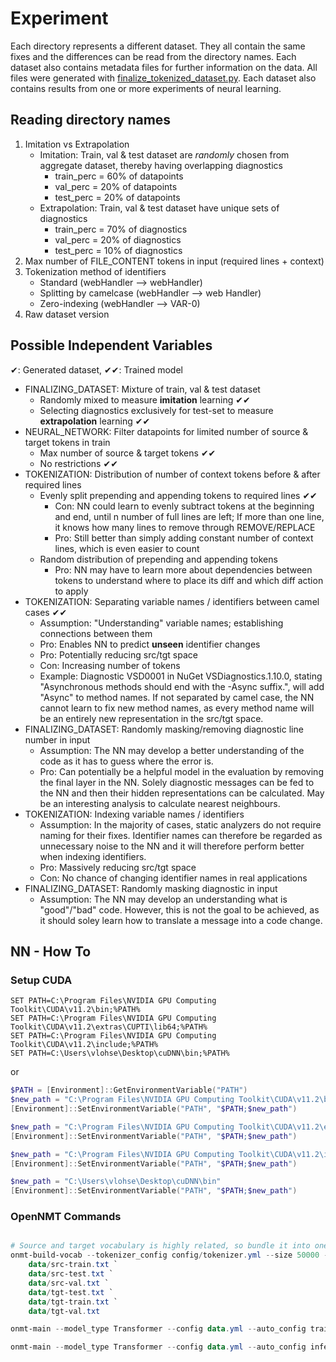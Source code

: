 # Experiment

Each directory represents a different dataset. They all contain the same fixes and the differences can be read from the directory names. Each dataset also contains metadata files for further information on the data. All files were generated with [finalize_tokenized_dataset.py](/finalize_tokenized_dataset.py). Each dataset also contains results from one or more experiments of neural learning.

## Reading directory names

1. Imitation vs Extrapolation
   * Imitation: Train, val & test dataset are *randomly* chosen from aggregate dataset, thereby having overlapping diagnostics
     * train_perc = 60% of datapoints
     * val_perc = 20% of datapoints
     * test_perc = 20% of datapoints
   * Extrapolation: Train, val & test dataset have unique sets of diagnostics
     * train_perc = 70% of diagnostics
     * val_perc = 20% of diagnostics
     * test_perc = 10% of diagnostics
2. Max number of FILE_CONTENT tokens in input (required lines + context)
3. Tokenization method of identifiers
   * Standard (webHandler --> webHandler)
   * Splitting by camelcase (webHandler --> web Handler)
   * Zero-indexing (webHandler --> VAR-0)
4. Raw dataset version

## Possible Independent Variables

✔︎: Generated dataset, ✔︎✔︎: Trained model

* FINALIZING_DATASET: Mixture of train, val & test dataset
  * Randomly mixed to measure **imitation** learning ✔︎✔︎
  * Selecting diagnostics exclusively for test-set to measure **extrapolation** learning ✔︎✔︎
* NEURAL_NETWORK: Filter datapoints for limited number of source & target tokens in train
  * Max number of source & target tokens ✔︎✔︎
  * No restrictions ✔︎✔︎
* TOKENIZATION: Distribution of number of context tokens before & after required lines
  * Evenly split prepending and appending tokens to required lines ✔︎✔︎
    * Con: NN could learn to evenly subtract tokens at the beginning and end, until n number of full lines are left; If more than one line, it knows how many lines to remove through REMOVE/REPLACE
    * Pro: Still better than simply adding constant number of context lines, which is even easier to count
  * Random distribution of prepending and appending tokens
    * Pro: NN may have to learn more about dependencies between tokens to understand where to place its diff and which diff action to apply
* TOKENIZATION: Separating variable names / identifiers between camel cases ✔︎✔︎
  * Assumption: "Understanding" variable names; establishing connections between them
  * Pro: Enables NN to predict **unseen** identifier changes
  * Pro: Potentially reducing src/tgt space
  * Con: Increasing number of tokens
  * Example: Diagnostic VSD0001 in NuGet VSDiagnostics.1.10.0, stating "Asynchronous methods should end with the -Async suffix.", will add "Async" to method names. If not separated by camel case, the NN cannot learn to fix new method names, as every method name will be an entirely new representation in the src/tgt space.
* FINALIZING_DATASET: Randomly masking/removing diagnostic line number in input
  * Assumption: The NN may develop a better understanding of the code as it has to guess where the error is.
  * Pro: Can potentially be a helpful model in the evaluation by removing the final layer in the NN. Solely diagnostic messages can be fed to the NN and then their hidden representations can be calculated. May be an interesting analysis to calculate nearest neighbours.
* TOKENIZATION: Indexing variable names / identifiers
  * Assumption: In the majority of cases, static analyzers do not require naming for their fixes. Identifier names can therefore be regarded as unnecessary noise to the NN and it will therefore perform better when indexing identifiers.
  * Pro: Massively reducing src/tgt space
  * Con: No chance of changing identifier names in real applications
* FINALIZING_DATASET: Randomly masking diagnostic in input
  * Assumption: The NN may develop an understanding what is "good"/"bad" code. However, this is not the goal to be achieved, as it should soley learn how to translate a message into a code change.

## NN - How To

### Setup CUDA

```Command
SET PATH=C:\Program Files\NVIDIA GPU Computing Toolkit\CUDA\v11.2\bin;%PATH%
SET PATH=C:\Program Files\NVIDIA GPU Computing Toolkit\CUDA\v11.2\extras\CUPTI\lib64;%PATH%
SET PATH=C:\Program Files\NVIDIA GPU Computing Toolkit\CUDA\v11.2\include;%PATH%
SET PATH=C:\Users\vlohse\Desktop\cuDNN\bin;%PATH%
```

or

```Powershell
$PATH = [Environment]::GetEnvironmentVariable("PATH")
$new_path = "C:\Program Files\NVIDIA GPU Computing Toolkit\CUDA\v11.2\bin"
[Environment]::SetEnvironmentVariable("PATH", "$PATH;$new_path")

$new_path = "C:\Program Files\NVIDIA GPU Computing Toolkit\CUDA\v11.2\extras\CUPTI\lib64"
[Environment]::SetEnvironmentVariable("PATH", "$PATH;$new_path")

$new_path = "C:\Program Files\NVIDIA GPU Computing Toolkit\CUDA\v11.2\include"
[Environment]::SetEnvironmentVariable("PATH", "$PATH;$new_path")

$new_path = "C:\Users\vlohse\Desktop\cuDNN\bin"
[Environment]::SetEnvironmentVariable("PATH", "$PATH;$new_path")

```

### OpenNMT Commands

```Powershell

# Source and target vocabulary is highly related, so bundle it into one file:
onmt-build-vocab --tokenizer_config config/tokenizer.yml --size 50000 --save_vocab data/vocab.txt `
    data/src-train.txt `
    data/src-test.txt `
    data/src-val.txt `
    data/tgt-test.txt `
    data/tgt-train.txt `
    data/tgt-val.txt

onmt-main --model_type Transformer --config data.yml --auto_config train --with_eval

onmt-main --model_type Transformer --config data.yml --auto_config infer --features_file data/src-test.txt --predictions_file data/inference-test.txt
```
